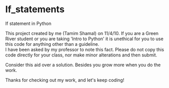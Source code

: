 # If_statements
If statement in Python

This project created by me (Tamim Shamal) on 11/4/10.
If you are a Green River student or you are taking 'Intro to Python'
it is unethical for you to use this code for anything other than a guideline.  
I have been asked by my professor to note this fact.  Please do not copy this
code directly for your class, nor make minor alterations and then submit.

Consider this aid over a solution.  Besides you grow more when you do the work.

Thanks for checking out my work, and let's keep coding!
